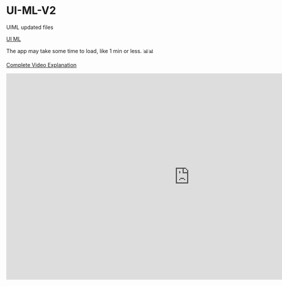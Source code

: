 # UI-ML-V2
UIML updated files

[UI ML](http://uiml.herokuapp.com/)

The app may take some time to load, like 1 min or less.
📊📊


[Complete Video Explanation](https://www.youtube.com/playlist?list=PLPL68eAk13ftZWE40_teT3NCWW5ChFqWs)


<iframe width="972" height="547" src="https://www.youtube.com/embed/6wd-zUU0UMQ?list=PLPL68eAk13ftZWE40_teT3NCWW5ChFqWs" title="YouTube video player" frameborder="0" allow="accelerometer; autoplay; clipboard-write; encrypted-media; gyroscope; picture-in-picture" allowfullscreen></iframe>
